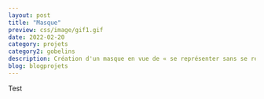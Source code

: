 ```yaml
---
layout: post
title: "Masque"
preview: css/image/gif1.gif
date: 2022-02-20
category: projets 
category2: gobelins
description: Création d'un masque en vue de « se représenter sans se représenter » 
blog: blogprojets
---
```


Test
